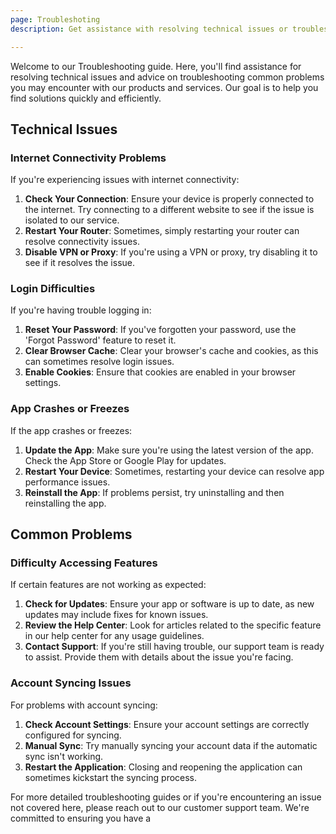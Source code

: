 ```yaml
---
page: Troubleshoting
description: Get assistance with resolving technical issues or troubleshooting common problems.

---
```



Welcome to our Troubleshooting guide. Here, you'll find assistance for resolving technical issues and advice on troubleshooting common problems you may encounter with our products and services. Our goal is to help you find solutions quickly and efficiently.

## Technical Issues

### Internet Connectivity Problems
If you're experiencing issues with internet connectivity:
1. **Check Your Connection**: Ensure your device is properly connected to the internet. Try connecting to a different website to see if the issue is isolated to our service.
2. **Restart Your Router**: Sometimes, simply restarting your router can resolve connectivity issues.
3. **Disable VPN or Proxy**: If you're using a VPN or proxy, try disabling it to see if it resolves the issue.

### Login Difficulties
If you're having trouble logging in:
1. **Reset Your Password**: If you've forgotten your password, use the 'Forgot Password' feature to reset it.
2. **Clear Browser Cache**: Clear your browser's cache and cookies, as this can sometimes resolve login issues.
3. **Enable Cookies**: Ensure that cookies are enabled in your browser settings.

### App Crashes or Freezes
If the app crashes or freezes:
1. **Update the App**: Make sure you're using the latest version of the app. Check the App Store or Google Play for updates.
2. **Restart Your Device**: Sometimes, restarting your device can resolve app performance issues.
3. **Reinstall the App**: If problems persist, try uninstalling and then reinstalling the app.

## Common Problems

### Difficulty Accessing Features
If certain features are not working as expected:
1. **Check for Updates**: Ensure your app or software is up to date, as new updates may include fixes for known issues.
2. **Review the Help Center**: Look for articles related to the specific feature in our help center for any usage guidelines.
3. **Contact Support**: If you're still having trouble, our support team is ready to assist. Provide them with details about the issue you're facing.

### Account Syncing Issues
For problems with account syncing:
1. **Check Account Settings**: Ensure your account settings are correctly configured for syncing.
2. **Manual Sync**: Try manually syncing your account data if the automatic sync isn't working.
3. **Restart the Application**: Closing and reopening the application can sometimes kickstart the syncing process.

For more detailed troubleshooting guides or if you're encountering an issue not covered here, please reach out to our customer support team. We're committed to ensuring you have a

